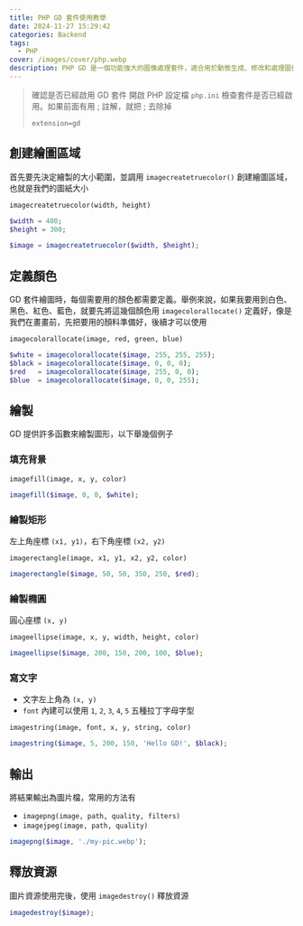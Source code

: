```yaml
---
title: PHP GD 套件使用教學
date: 2024-11-27 15:29:42
categories: Backend
tags:
  - PHP
cover: /images/cover/php.webp
description: PHP GD 是一個功能強大的圖像處理套件，適合用於動態生成、修改和處理圖像。在這篇教學中，我們將介紹如何使用 GD 套件，並展示其基本功能。
---
```


> 確認是否已經啟用 GD 套件
> 開啟 PHP 設定檔 `php.ini` 檢查套件是否已經啟用。如果前面有用 ; 註解，就把 ; 去除掉
>
> ```
> extension=gd
> ```

## 創建繪圖區域

首先要先決定繪製的大小範圍，並調用 `imagecreatetruecolor()` 創建繪圖區域，也就是我們的圖紙大小

`imagecreatetruecolor(width, height)`

```PHP
$width = 400;
$height = 300;

$image = imagecreatetruecolor($width, $height);
```

## 定義顏色

GD 套件繪圖時，每個需要用的顏色都需要定義。舉例來說，如果我要用到白色、黑色、紅色、藍色，就要先將這幾個顏色用 `imagecolorallocate()` 定義好，像是我們在畫畫前，先把要用的顏料準備好，後續才可以使用

`imagecolorallocate(image, red, green, blue)`

```PHP
$white = imagecolorallocate($image, 255, 255, 255);
$black = imagecolorallocate($image, 0, 0, 0);
$red   = imagecolorallocate($image, 255, 0, 0);
$blue  = imagecolorallocate($image, 0, 0, 255);
```

## 繪製

GD 提供許多函數來繪製圖形，以下舉幾個例子

### 填充背景

`imagefill(image, x, y, color)`

```PHP
imagefill($image, 0, 0, $white);
```

### 繪製矩形

左上角座標 `(x1, y1)`，右下角座標 `(x2, y2)`

`imagerectangle(image, x1, y1, x2, y2, color)`

```PHP
imagerectangle($image, 50, 50, 350, 250, $red);
```

### 繪製橢圓

圓心座標 `(x, y)`

`imageellipse(image, x, y, width, height, color)`

```PHP
imageellipse($image, 200, 150, 200, 100, $blue);
```

### 寫文字

- 文字左上角為 `(x, y)`
- `font` 內建可以使用 `1`, `2`, `3`, `4`, `5` 五種拉丁字母字型

`imagestring(image, font, x, y, string, color)`

```PHP
imagestring($image, 5, 200, 150, 'Hello GD!', $black);
```

## 輸出

將結果輸出為圖片檔，常用的方法有

- `imagepng(image, path, quality, filters)`
- `imagejpeg(image, path, quality)`

```PHP
imagepng($image, './my-pic.webp');
```

## 釋放資源

圖片資源使用完後，使用 `imagedestroy()` 釋放資源

```PHP
imagedestroy($image);
```
